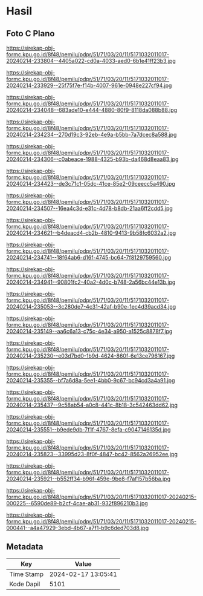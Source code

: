 # Hasil

## Foto C Plano

https://sirekap-obj-formc.kpu.go.id/8f48/pemilu/pdpr/51/71/03/20/11/5171032011017-20240214-233804--4405a022-cd0a-4033-aed0-6b1e41ff23b3.jpg

https://sirekap-obj-formc.kpu.go.id/8f48/pemilu/pdpr/51/71/03/20/11/5171032011017-20240214-233929--25f75f7e-f14b-4007-961e-0948e227cf94.jpg

https://sirekap-obj-formc.kpu.go.id/8f48/pemilu/pdpr/51/71/03/20/11/5171032011017-20240214-234048--683ade10-e444-4880-80f9-8118da088b88.jpg

https://sirekap-obj-formc.kpu.go.id/8f48/pemilu/pdpr/51/71/03/20/11/5171032011017-20240214-234234--270d19c3-92eb-4e9a-b5bb-7a7dcec8a588.jpg

https://sirekap-obj-formc.kpu.go.id/8f48/pemilu/pdpr/51/71/03/20/11/5171032011017-20240214-234306--c0abeace-1988-4325-b93b-da468d8eaa83.jpg

https://sirekap-obj-formc.kpu.go.id/8f48/pemilu/pdpr/51/71/03/20/11/5171032011017-20240214-234423--de3c71c1-05dc-41ce-85e2-09ceecc5a490.jpg

https://sirekap-obj-formc.kpu.go.id/8f48/pemilu/pdpr/51/71/03/20/11/5171032011017-20240214-234507--16ea4c3d-e31c-4d78-b8db-21aa6ff2cdd5.jpg

https://sirekap-obj-formc.kpu.go.id/8f48/pemilu/pdpr/51/71/03/20/11/5171032011017-20240214-234621--b4deacd4-cb2b-4810-9413-9b58fc6032a2.jpg

https://sirekap-obj-formc.kpu.go.id/8f48/pemilu/pdpr/51/71/03/20/11/5171032011017-20240214-234741--18f64ab6-d16f-4745-bc64-7f8129759560.jpg

https://sirekap-obj-formc.kpu.go.id/8f48/pemilu/pdpr/51/71/03/20/11/5171032011017-20240214-234941--90801fc2-40a2-4d0c-b748-2a56bc44e13b.jpg

https://sirekap-obj-formc.kpu.go.id/8f48/pemilu/pdpr/51/71/03/20/11/5171032011017-20240214-235053--3c280de7-4c31-42af-b90e-1ec4d39acd34.jpg

https://sirekap-obj-formc.kpu.go.id/8f48/pemilu/pdpr/51/71/03/20/11/5171032011017-20240214-235149--aa6c6a13-c75c-4e34-a950-a1525c8878f7.jpg

https://sirekap-obj-formc.kpu.go.id/8f48/pemilu/pdpr/51/71/03/20/11/5171032011017-20240214-235230--e03d7bd0-1b9d-4624-860f-6e13ce796167.jpg

https://sirekap-obj-formc.kpu.go.id/8f48/pemilu/pdpr/51/71/03/20/11/5171032011017-20240214-235355--bf7a6d8a-5ee1-4bb0-9c67-bc94cd3a4a91.jpg

https://sirekap-obj-formc.kpu.go.id/8f48/pemilu/pdpr/51/71/03/20/11/5171032011017-20240214-235437--9c58ab54-a0c8-441c-8b18-3c542463dd62.jpg

https://sirekap-obj-formc.kpu.go.id/8f48/pemilu/pdpr/51/71/03/20/11/5171032011017-20240214-235551--b9ede9db-7f1f-4767-8efa-c9047146135d.jpg

https://sirekap-obj-formc.kpu.go.id/8f48/pemilu/pdpr/51/71/03/20/11/5171032011017-20240214-235823--33995d23-8f0f-4847-bc42-8562a26952ee.jpg

https://sirekap-obj-formc.kpu.go.id/8f48/pemilu/pdpr/51/71/03/20/11/5171032011017-20240214-235921--b552ff34-b96f-459e-9be8-f7af157b56ba.jpg

https://sirekap-obj-formc.kpu.go.id/8f48/pemilu/pdpr/51/71/03/20/11/5171032011017-20240215-000225--6590de89-b2cf-4cae-ab31-932f896210b3.jpg

https://sirekap-obj-formc.kpu.go.id/8f48/pemilu/pdpr/51/71/03/20/11/5171032011017-20240215-000441--a4a47929-3ebd-4b67-a7f1-b9c6ded703d8.jpg


## Metadata

| Key        | Value               |
| ---------- | ------------------- |
| Time Stamp | 2024-02-17 13:05:41 |
| Kode Dapil | 5101                |



